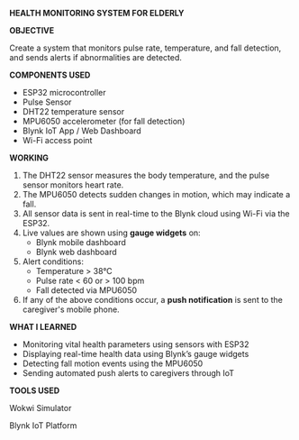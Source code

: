 **HEALTH MONITORING SYSTEM FOR ELDERLY**

**OBJECTIVE**

Create a system that monitors pulse rate, temperature, and fall detection, and sends alerts if abnormalities are detected.

**COMPONENTS USED**

- ESP32 microcontroller  
- Pulse Sensor  
- DHT22 temperature sensor  
- MPU6050 accelerometer (for fall detection)  
- Blynk IoT App / Web Dashboard  
- Wi-Fi access point  

**WORKING**

1. The DHT22 sensor measures the body temperature, and the pulse sensor monitors heart rate.  
2. The MPU6050 detects sudden changes in motion, which may indicate a fall.  
3. All sensor data is sent in real-time to the Blynk cloud using Wi-Fi via the ESP32.  
4. Live values are shown using **gauge widgets** on:
   - Blynk mobile dashboard  
   - Blynk web dashboard  
5. Alert conditions:
   - Temperature > 38°C  
   - Pulse rate < 60 or > 100 bpm  
   - Fall detected via MPU6050  
6. If any of the above conditions occur, a **push notification** is sent to the caregiver's mobile phone.



**WHAT I LEARNED**

- Monitoring vital health parameters using sensors with ESP32  
- Displaying real-time health data using Blynk’s gauge widgets  
- Detecting fall motion events using the MPU6050  
- Sending automated push alerts to caregivers through IoT

**TOOLS USED**

Wokwi Simulator

Blynk IoT Platform


